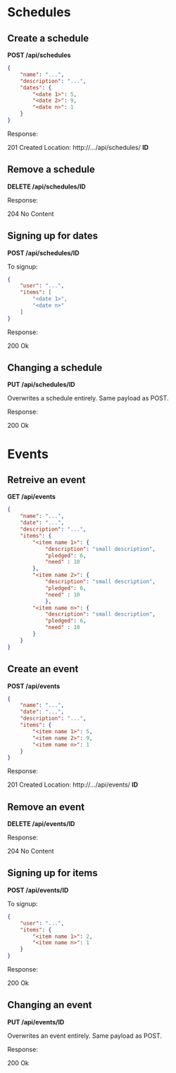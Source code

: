 Schedules
=========

Create a schedule
-----------------

**POST /api/schedules**

```JSON
{
    "name": "...",
    "description": "...",
    "dates": {
        "<date 1>": 5,
        "<date 2>": 9,
        "<date n>": 1
    }
}
```

Response:

201 Created
Location: http://.../api/schedules/ **ID**

Remove a schedule
-----------------

**DELETE /api/schedules/ID**

Response:

204 No Content


Signing up for dates
--------------------

**POST /api/schedules/ID**

To signup:

```JSON
{
    "user": "...",
    "items": [
        "<date 1>",
        "<date n>"
    ]
}
```

Response:

200 Ok


Changing a schedule
-------------------

**PUT /api/schedules/ID**

Overwrites a schedule entirely. Same payload as POST.

Response:

200 Ok


Events
======

Retreive an event
-----------------

**GET /api/events**

```JSON
{
    "name": "...",
    "date": "...",
    "description": "...",
    "items": {
        "<item name 1>": {
            "description": "small description",
            "pledged": 6,
            "need" : 10
        },
        "<item name 2>": {
            "description": "small description",
            "pledged": 6,
            "need" : 10
            },
        "<item name n>": {
            "description": "small description",
            "pledged": 6,
            "need" : 10
        }
    }
}
```

Create an event
---------------

**POST /api/events**

```JSON
{
    "name": "...",
    "date": "...",
    "description": "...",
    "items": {
        "<item name 1>": 5,
        "<item name 2>": 9,
        "<item name n>": 1
    }
}
```

Response:

201 Created
Location: http://.../api/events/ **ID**


Remove an event
---------------

**DELETE /api/events/ID**

Response:

204 No Content


Signing up for items
--------------------

**POST /api/events/ID**

To signup:

```JSON
{
    "user": "...",
    "items": {
        "<item name 1>": 2,
        "<item name n>": 1
    }
}
```

Response:

200 Ok


Changing an event
-----------------

**PUT /api/events/ID**

Overwrites an event entirely. Same payload as POST.

Response:

200 Ok
